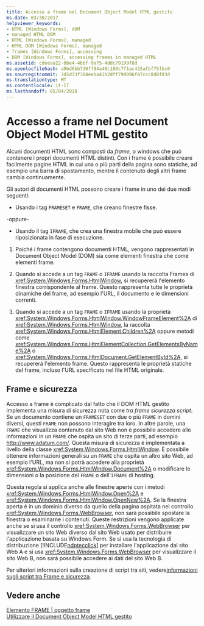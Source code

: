 ```yaml
---
title: Accesso a frame nel Document Object Model HTML gestito
ms.date: 03/30/2017
helpviewer_keywords:
- HTML [Windows Forms], dOM
- managed HTML DOM
- HTML [Windows Forms], managed
- HTML DOM [Windows Forms], managed
- frames [Windows Forms], accessing
- DOM [Windows Forms], accessing frames in managed HTML
ms.assetid: cdeeaa22-0be4-4bbf-9a75-4ddc79199f8d
ms.openlocfilehash: a9bd6bb730ff84a48c180c7f1ac435afbf75fbc0
ms.sourcegitcommit: 3d5d33f384eeba41b2dff79d096f47ccc8d8f03d
ms.translationtype: MT
ms.contentlocale: it-IT
ms.lasthandoff: 05/04/2018
---
```

# <a name="accessing-frames-in-the-managed-html-document-object-model"></a>Accesso a frame nel Document Object Model HTML gestito
Alcuni documenti HTML sono composti da *frame*, o windows che può contenere i propri documenti HTML distinti. Con i frame è possibile creare facilmente pagine HTML in cui una o più parti della pagina sono statiche, ad esempio una barra di spostamento, mentre il contenuto degli altri frame cambia continuamente.  
  
 Gli autori di documenti HTML possono creare i frame in uno dei due modi seguenti:  
  
-   Usando i tag `FRAMESET` e `FRAME`, che creano finestre fisse.  
  
 -oppure-  
  
-   Usando il tag `IFRAME`, che crea una finestra mobile che può essere riposizionata in fase di esecuzione.  
  
1.  Poiché i frame contengono documenti HTML, vengono rappresentati in Document Object Model (DOM) sia come elementi finestra che come elementi frame.  
  
2.  Quando si accede a un tag `FRAME` o `IFRAME` usando la raccolta Frames di <xref:System.Windows.Forms.HtmlWindow>, si recupererà l'elemento finestra corrispondente al frame. Questo rappresenta tutte le proprietà dinamiche del frame, ad esempio l'URL, il documento e le dimensioni correnti.  
  
3.  Quando si accede a un tag `FRAME` o `IFRAME` usando la proprietà <xref:System.Windows.Forms.HtmlWindow.WindowFrameElement%2A> di <xref:System.Windows.Forms.HtmlWindow>, la raccolta <xref:System.Windows.Forms.HtmlElement.Children%2A> oppure metodi come <xref:System.Windows.Forms.HtmlElementCollection.GetElementsByName%2A> o <xref:System.Windows.Forms.HtmlDocument.GetElementById%2A>, si recupererà l'elemento frame. Questo rappresenta le proprietà statiche del frame, incluso l'URL specificato nel file HTML originale.  
  
## <a name="frames-and-security"></a>Frame e sicurezza  
 Accesso a frame è complicato dal fatto che il DOM HTML gestito implementa una misura di sicurezza nota come *tra frame sicurezza script*. Se un documento contiene un `FRAMESET` con due o più `FRAME` in domini diversi, questi `FRAME` non possono interagire tra loro. In altre parole, una `FRAME` che visualizza contenuto dal sito Web non è possibile accedere alle informazioni in un `FRAME` che ospita un sito di terze parti, ad esempio http://www.adatum.com/. Questa misura di sicurezza è implementata a livello della classe <xref:System.Windows.Forms.HtmlWindow>. È possibile ottenere informazioni generali su un `FRAME` che ospita un altro sito Web, ad esempio l'URL, ma non si potrà accedere alla proprietà <xref:System.Windows.Forms.HtmlWindow.Document%2A> o modificare le dimensioni o la posizione del `FRAME` o dell'`IFRAME` di hosting.  
  
 Questa regola si applica anche alle finestre aperte con i metodi <xref:System.Windows.Forms.HtmlWindow.Open%2A> e <xref:System.Windows.Forms.HtmlWindow.OpenNew%2A>. Se la finestra aperta è in un dominio diverso da quello della pagina ospitata nel controllo <xref:System.Windows.Forms.WebBrowser>, non sarà possibile spostare la finestra o esaminarne i contenuti. Queste restrizioni vengono applicate anche se si usa il controllo <xref:System.Windows.Forms.WebBrowser> per visualizzare un sito Web diverso dal sito Web usato per distribuire l'applicazione basata su Windows Form. Se si usa la tecnologia di distribuzione [!INCLUDE[ndptecclick](../../../../includes/ndptecclick-md.md)] per installare l'applicazione dal sito Web A e si usa <xref:System.Windows.Forms.WebBrowser> per visualizzare il sito Web B, non sarà possibile accedere ai dati del sito Web B.  
  
 Per ulteriori informazioni sulla creazione di script tra siti, vedere[informazioni sugli script tra Frame e sicurezza](http://msdn.microsoft.com/library/ms533028.aspx).  
  
## <a name="see-also"></a>Vedere anche  
 [Elemento FRAME &#124; oggetto frame](http://msdn.microsoft.com/library/ms535250.aspx)  
 [Utilizzare il Document Object Model HTML gestito](../../../../docs/framework/winforms/controls/using-the-managed-html-document-object-model.md)
